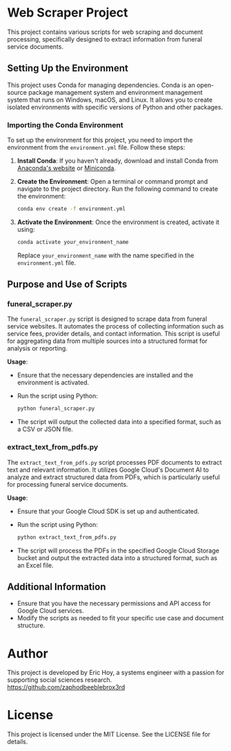# Web Scraper Project

This project contains various scripts for web scraping and document processing, specifically designed to extract information from funeral service documents.

## Setting Up the Environment

This project uses Conda for managing dependencies. Conda is an open-source package management system and environment management system that runs on Windows, macOS, and Linux. It allows you to create isolated environments with specific versions of Python and other packages.

### Importing the Conda Environment

To set up the environment for this project, you need to import the environment from the `environment.yml` file. Follow these steps:

1. **Install Conda**: If you haven't already, download and install Conda from [Anaconda's website](https://www.anaconda.com/products/distribution) or [Miniconda](https://docs.conda.io/en/latest/miniconda.html).

2. **Create the Environment**: Open a terminal or command prompt and navigate to the project directory. Run the following command to create the environment:

   ```bash
   conda env create -f environment.yml
   ```

3. **Activate the Environment**: Once the environment is created, activate it using:

   ```bash
   conda activate your_environment_name
   ```

   Replace `your_environment_name` with the name specified in the `environment.yml` file.

## Purpose and Use of Scripts

### funeral_scraper.py

The `funeral_scraper.py` script is designed to scrape data from funeral service websites. It automates the process of collecting information such as service fees, provider details, and contact information. This script is useful for aggregating data from multiple sources into a structured format for analysis or reporting.

**Usage**:
- Ensure that the necessary dependencies are installed and the environment is activated.
- Run the script using Python:

  ```bash
  python funeral_scraper.py
  ```

- The script will output the collected data into a specified format, such as a CSV or JSON file.

### extract_text_from_pdfs.py

The `extract_text_from_pdfs.py` script processes PDF documents to extract text and relevant information. It utilizes Google Cloud's Document AI to analyze and extract structured data from PDFs, which is particularly useful for processing funeral service documents.

**Usage**:
- Ensure that your Google Cloud SDK is set up and authenticated.
- Run the script using Python:

  ```bash
  python extract_text_from_pdfs.py
  ```

- The script will process the PDFs in the specified Google Cloud Storage bucket and output the extracted data into a structured format, such as an Excel file.

## Additional Information

- Ensure that you have the necessary permissions and API access for Google Cloud services.
- Modify the scripts as needed to fit your specific use case and document structure.

# Author

This project is developed by Eric Hoy, a systems engineer with a passion for supporting social sciences research. https://github.com/zaphodbeeblebrox3rd

# License

This project is licensed under the MIT License. See the LICENSE file for details.
